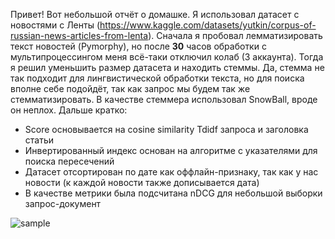 Привет! Вот небольшой отчёт о домашке.
Я использовал датасет с новостями с Ленты (https://www.kaggle.com/datasets/yutkin/corpus-of-russian-news-articles-from-lenta).
Сначала я пробовал лемматизировать текст новостей (Pymorphy), но после **30** часов обработки с мультипроцессингом меня всё-таки отключил колаб (3 аккаунта). 
Тогда я решил уменьшить размер датасета и находить стеммы. Да, стемма не так подходит для лингвистической обработки текста, но для поиска вполне себе подойдёт,
так как запрос мы будем так же стемматизировать. В качестве стеммера использовал SnowBall, вроде он неплох. Дальше кратко:
* Score основывается на cosine similarity Tdidf запроса и заголовка статьи
* Инвертированный индекс основан на алгоритме с указателями для поиска пересечений
* Датасет отсортирован по дате как оффлайн-признаку, так как у нас новости (к каждой новости также дописывается дата)
* В качестве метрики была подсчитана nDCG для небольшой выборки запрос-документ

![sample](https://github.com/alpotekhin/Sample-ML-Repo/blob/hw-infosearch/12.%20Info%20Search/inf_search_hw/gif/search%20sample.gif)
